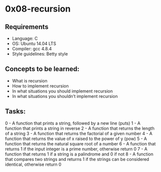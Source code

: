  # 0x08-recursion

## Requirements
- Language: C
- OS: Ubuntu 14.04 LTS
- Compiler: gcc 4.8.4
- Style guidelines: Betty style

## Concepts to be learned:
- What is recursion
- How to implement recursion
- In what situations you should implement recursion
- In what situations you shouldn’t implement recursion

## Tasks:

0 - A function that prints a string, followed by a new line (puts)
1 - A function that prints a string in reverse
2 - A function that returns the length of a string
3 - A function that returns the factorial of a given number
4 - A function that returns the value of x raised to the power of y (pow)
5 - A function that returns the natural square root of a number
6 - A function that returns 1 if the input integer is a prime number, otherwise return 0
7 - A function that returns 1 if a string is a palindrome and 0 if not
8 - A function that compares two strings and returns 1 if the strings can be considered identical, otherwise return 0
